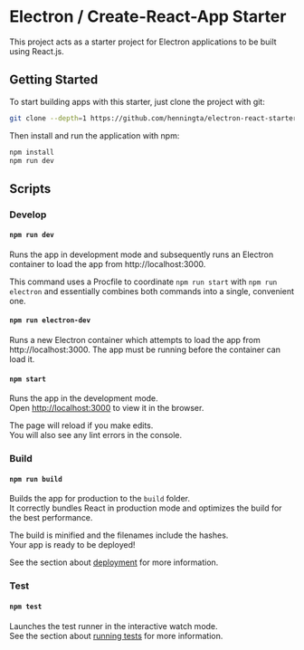 # Electron / Create-React-App Starter

This project acts as a starter project for Electron applications to be built using React.js.

## Getting Started

To start building apps with this starter, just clone the project with git:

```sh
git clone --depth=1 https://github.com/henningta/electron-react-starter.git your-project-name
```

Then install and run the application with npm:

```sh
npm install
npm run dev
```

## Scripts

### Develop

#### `npm run dev`

Runs the app in development mode and subsequently runs an Electron container to load the app from http://localhost:3000.

This command uses a Procfile to coordinate `npm run start` with `npm run electron` and essentially combines both commands into a single, convenient one.

#### `npm run electron-dev`

Runs a new Electron container which attempts to load the app from http://localhost:3000. The app must be running before the container can load it.

#### `npm start`

Runs the app in the development mode.<br />
Open [http://localhost:3000](http://localhost:3000) to view it in the browser.

The page will reload if you make edits.<br />
You will also see any lint errors in the console.

### Build

#### `npm run build`

Builds the app for production to the `build` folder.<br />
It correctly bundles React in production mode and optimizes the build for the best performance.

The build is minified and the filenames include the hashes.<br />
Your app is ready to be deployed!

See the section about [deployment](https://facebook.github.io/create-react-app/docs/deployment) for more information.

### Test

#### `npm test`

Launches the test runner in the interactive watch mode.<br />
See the section about [running tests](https://facebook.github.io/create-react-app/docs/running-tests) for more information.
